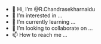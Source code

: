 - 👋 Hi, I’m @R.Chandrasekharnaidu
- 👀 I’m interested in ...
- 🌱 I’m currently learning ...
- 💞️ I’m looking to collaborate on ...
- 📫 How to reach me ...

<!---
ChandrasekharnaiduR/ChandrasekharnaiduR is a ✨ special ✨ repository because its `README.md` (this file) appears on your GitHub profile.
You can click the Preview link to take a look at your changes.
--->
